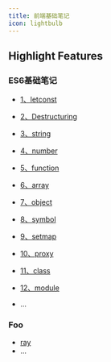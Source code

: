 ```yaml
---
title: 前端基础笔记
icon: lightbulb
---
```


## Highlight Features

### ES6基础笔记

- [1、letconst](es6/letconst.md)
- [2、Destructuring](es6/Destructuring.md)
- [3、string](es6/string.md)

- [4、number](es6/number.md)
- [5、function](es6/function.md)
- [6、array](es6/array.md)

- [7、object](es6/object.md)
- [8、symbol](es6/symbol.md)
- [9、setmap](es6/setmap.md)

- [10、proxy](es6/proxy.md)
- [11、class](es6/class.md)
- [12、module](es6/module.md)
- ...

### Foo

- [ray](foo/ray.md)
- ...
